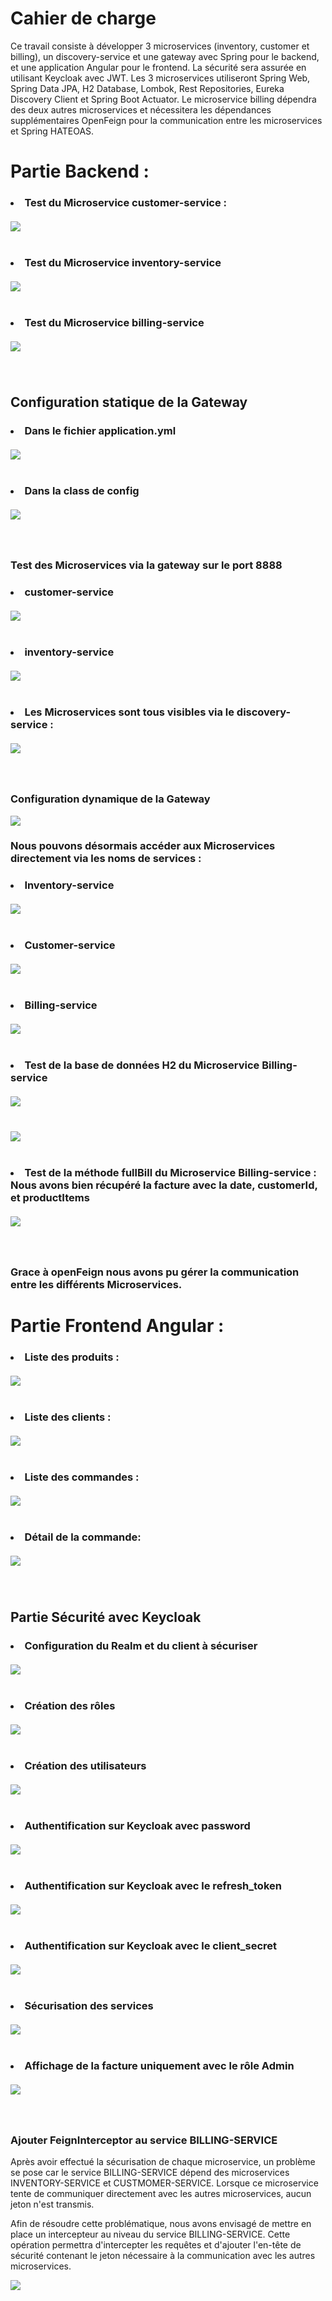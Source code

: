 

<h1> Cahier de charge </h1>


<p>Ce travail consiste à développer 3 microservices (inventory, customer et billing), un discovery-service et une gateway avec Spring pour le backend, et une application Angular pour le frontend. La sécurité sera assurée en utilisant Keycloak avec JWT. Les 3 microservices utiliseront Spring Web, Spring Data JPA, H2 Database, Lombok, Rest Repositories, Eureka Discovery Client et Spring Boot Actuator. Le microservice billing dépendra des deux autres microservices et nécessitera les dépendances supplémentaires OpenFeign pour la communication entre les microservices et Spring HATEOAS.</p>

<h1> Partie Backend : </h1>

<h3>
<li>Test du Microservice customer-service : </li><br>
<img src="Captures/Capture d’écran 2023-02-10 à 12.58.37.png"/>
<br><br><br>
<li> Test du Microservice inventory-service  </li><br>
<img src="Captures/Capture d’écran 2023-02-10 à 13.02.06.png"/>
<br><br><br>
<li> Test du Microservice billing-service   </li><br>
<img src="Captures/Capture d’écran 2023-02-10 à 13.05.11.png"/>
<br><br><br>

<h2> Configuration statique de la Gateway </h2>
<h3>
<li>Dans le fichier application.yml   </li><br>
<img src="Captures/Capture d’écran 2023-02-10 à 13.19.21.png"/>
<br><br><br>
<li>Dans la class de config    </li><br>
<img src="Captures/Capture d’écran 2023-02-10 à 13.45.00.png"/>
<br><br><br>
<h3> Test des Microservices via la gateway sur le port 8888  </h3>
<h3>
<li>customer-service   </li><br>
<img src="Captures/Capture d’écran 2023-02-10 à 13.46.46.png"/>
<br><br><br>
<li>inventory-service</li><br>
<img src="Captures/Capture d’écran 2023-02-10 à 13.48.13.png"/>
<br><br><br>
<li>Les Microservices sont tous visibles via le discovery-service : </li><br>
<img src="Captures/Capture d’écran 2023-02-10 à 13.06.55.png"/>
<br><br><br>
<h3> Configuration dynamique de la Gateway  </h3>
<img src="Captures/Capture d’écran 2023-02-10 à 13.54.26.png"/>
<h3>Nous pouvons désormais accéder aux Microservices directement via les noms de services : </h3>
<h3>
<li>Inventory-service </li><br>
<img src="Captures/Capture d’écran 2023-02-10 à 13.56.31.png"/>
<br><br><br>
<li>Customer-service</li><br>
<img src="Captures/Capture d’écran 2023-02-10 à 13.57.49.png"/>
<br><br><br>
<li>Billing-service</li><br>
<img src="Captures/Capture d’écran 2023-02-10 à 14.02.29.png"/>
<br><br><br>
<li>	Test de la base de données H2 du Microservice Billing-service</li><br>
<img src="Captures/Capture d’écran 2023-02-10 à 15.31.49.png"/>
<br><br><br>
<img src="Captures/Capture d’écran 2023-02-10 à 15.33.53.png"/>
<br><br><br>
<li>Test de la méthode fullBill du Microservice Billing-service : Nous avons bien récupéré la facture avec la date, customerId, et productItems </li><br>
<img src="Captures/Capture d’écran 2023-02-10 à 15.52.51.png"/>
<br><br><br>
<h3>Grace à openFeign nous avons pu gérer la communication entre les différents Microservices. </h3>

<h1> Partie Frontend Angular : </h1>
<h3>
<li>	Liste des produits : </li><br>
<img src="Captures/Capture d’écran 2023-02-10 à 17.21.23.png"/>
<br><br><br>
<li>	Liste des clients : </li><br>
<img src="Captures/Capture d’écran 2023-02-10 à 17.22.55.png"/>
<br><br><br>
<li> Liste des commandes : </li><br>
<img src="Captures/Capture d’écran 2023-02-10 à 17.32.51.png"/>
<br><br><br>
<li> Détail de la commande: </li><br>
<img src="Captures/Capture d’écran 2023-02-10 à 17.33.56.png"/>
<br><br><br>
<h2>Partie Sécurité avec Keycloak</h2>
<h3>
<li> 	Configuration du Realm et du client à sécuriser </li><br>
<img src="Captures/Capture d’écran 2023-02-10 à 17.50.57.png"/>
<br><br><br>
<li>Création des rôles  </li><br>
<img src="Captures/Capture d’écran 2023-02-10 à 17.53.08.png"/>
<br><br><br>
<li>Création des utilisateurs   </li><br>
<img src="Captures/Capture d’écran 2023-02-10 à 17.54.10.png"/>
<br><br><br>
<li>Authentification sur Keycloak avec password   </li><br>
<img src="Captures/Capture d’écran 2023-01-23 à 21.13.25.png"/>
<br><br><br>
<li>	Authentification sur Keycloak avec le refresh_token   </li><br>
<img src="Captures/Capture d’écran 2023-01-23 à 21.24.30.png"/>
<br><br><br>
<li>	Authentification sur Keycloak avec le client_secret   </li><br>
<img src="Captures/Capture d’écran 2023-02-12 à 01.37.55.png"/>
<br><br><br>
<li>	Sécurisation des services  </li><br>
<img src="Captures/Capture d’écran 2023-02-12 à 02.44.43.png"/>
<br><br><br>
<li>	Affichage de la facture uniquement avec le rôle Admin  </li><br>
<img src="Captures/Capture d’écran 2023-02-12 à 02.46.15.png"/>
<br><br><br>


<h3>Ajouter FeignInterceptor au service BILLING-SERVICE</h3>
<p>Après avoir effectué la sécurisation de chaque microservice, un problème se pose car le service BILLING-SERVICE dépend des microservices INVENTORY-SERVICE et CUSTMOMER-SERVICE. Lorsque ce microservice tente de communiquer directement avec les autres microservices, aucun jeton n'est transmis. 

Afin de résoudre cette problématique, nous avons envisagé de mettre en place un intercepteur au niveau du service BILLING-SERVICE. Cette opération permettra d'intercepter les requêtes et d'ajouter l'en-tête de sécurité contenant le jeton nécessaire à la communication avec les autres microservices.</p>
<img src="Captures/Capture d’écran 2023-02-12 à 18.56.46.png"/>

